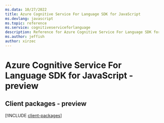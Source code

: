 ```yaml
---
ms.data: 10/27/2022
title: Azure Cognitive Service For Language SDK for JavaScript
ms.devlang: javascript
ms.topic: reference
ms.service: cognitiveserviceforlanguage
description: Reference for Azure Cognitive Service For Language SDK for JavaScript
ms.author: jeffish
author: xirzec
---
```

# Azure Cognitive Service For Language SDK for JavaScript - preview

## Client packages - preview
[!INCLUDE [client-packages](cognitive-service-for-language-client-index.md)]